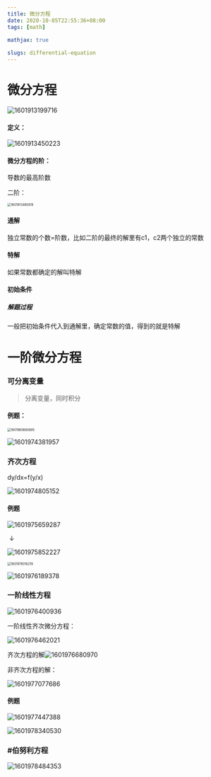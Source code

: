 ```yaml
---
title: 微分方程
date: 2020-10-05T22:55:36+08:00
tags: [math]
 
mathjax: true

slugs: differential-equation
---
```


# 微分方程

![1601913199716](https://cdn.kayleh.top/gh/kayleh/cdn2/微分方程/1601913199716.png)

#### 定义：

![1601913450223](https://cdn.kayleh.top/gh/kayleh/cdn2/微分方程/1601913450223.png)

#### 微分方程的阶：

导数的最高阶数

二阶：

<img src="https://cdn.kayleh.top/gh/kayleh/cdn2/微分方程/1601913485819.png" alt="1601913485819" style="zoom:50%;" />

#### 通解

独立常数的个数=阶数，比如二阶的最终的解里有c1，c2两个独立的常数

#### 特解

如果常数都确定的解叫特解

#### 初始条件



##### 解题过程

一般把初始条件代入到通解里，确定常数的值，得到的就是特解

# 一阶微分方程

### 可分离变量

> 分离变量，同时积分

#### 例题：

<img src="https://cdn.kayleh.top/gh/kayleh/cdn2/微分方程/1601960660685.png" alt="1601960660685" style="zoom:50%;" />

![1601974381957](https://cdn.kayleh.top/gh/kayleh/cdn2/微分方程/1601974381957.png)

### 齐次方程

dy/dx=f(y/x)

![1601974805152](https://cdn.kayleh.top/gh/kayleh/cdn2/微分方程/1601974805152.png)

#### 例题

![1601975659287](https://cdn.kayleh.top/gh/kayleh/cdn2/微分方程/1601975659287.png)

​                                                                                         ↓

![1601975852227](https://cdn.kayleh.top/gh/kayleh/cdn2/微分方程/1601975852227.png)

<img src="https://cdn.kayleh.top/gh/kayleh/cdn2/微分方程/1601976016219.png" alt="1601976016219" style="zoom:50%;" />

![1601976189378](https://cdn.kayleh.top/gh/kayleh/cdn2/微分方程/1601976189378.png)

### 一阶线性方程

![1601976400936](https://cdn.kayleh.top/gh/kayleh/cdn2/微分方程/1601976400936.png)

一阶线性齐次微分方程：

![1601976462021](https://cdn.kayleh.top/gh/kayleh/cdn2/微分方程/1601976462021.png)

齐次方程的解![1601976680970](https://cdn.kayleh.top/gh/kayleh/cdn2/微分方程/1601976680970.png)

非齐次方程的解：

![1601977077686](https://cdn.kayleh.top/gh/kayleh/cdn2/微分方程/1601977077686.png)

#### 例题

![1601977447388](https://cdn.kayleh.top/gh/kayleh/cdn2/微分方程/1601977447388.png)

![1601978340530](https://cdn.kayleh.top/gh/kayleh/cdn2/微分方程/1601978340530.png)

### #伯努利方程

![1601978484353](https://cdn.kayleh.top/gh/kayleh/cdn2/微分方程/1601978484353.png)

